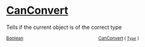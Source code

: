# [CanConvert](./RectangleFConverter-100664060.md)

Tells if the current object is of the correct type

<sub>[Boolean](https://docs.microsoft.com/en-us/dotnet/api/System.Boolean)</sub><img width=200/><sub>[CanConvert](./RectangleFConverter-100664060.md) ( [`Type`](https://docs.microsoft.com/en-us/dotnet/api/System.Type) )</sub><br>


